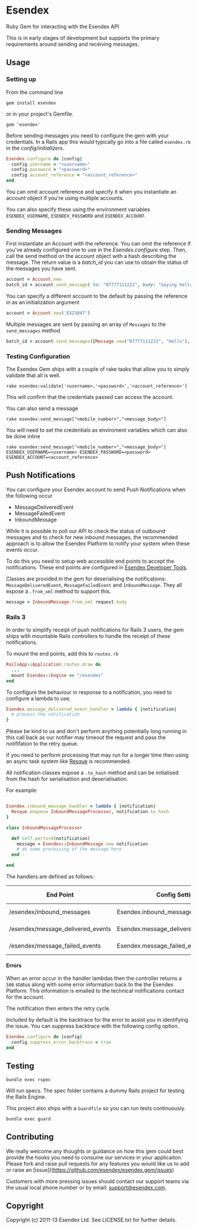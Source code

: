 # Esendex

Ruby Gem for interacting with the Esendex API

This is in early stages of development but supports the primary requirements around sending and receiving messages.

## Usage

### Setting up

From the command line

    gem install esendex

or in your project's Gemfile.

    gem 'esendex'

Before sending messages you need to configure the gem with your credentials. In a Rails app this would typically go into a file called `esendex.rb` in the *config/initializers*.

```ruby
Esendex.configure do |config|
  config.username = "<username>"
  config.password = "<password>"
  config.account_reference = "<account_reference>"
end
```

You can omit account reference and specify it when you instantiate an account object if you're using multiple accounts.

You can also specify these using the environment variables `ESENDEX_USERNAME`, `ESENDEX_PASSWORD` and `ESENDEX_ACCOUNT`.

### Sending Messages

First instantiate an Account with the reference. You can omit the reference if you've already configured one to use in the *Esendex.configure* step.
Then, call the send method on the account object with a hash describing the message. The return value is a *batch_id* you can use to obtain the status of the messages you have sent.

```ruby
account = Account.new
batch_id = account.send_message( to: "07777111222", body: "Saying hello to the world with the help of Esendex")
```
You can specify a different account to the default by passing the reference in as an initialization argument

```ruby
account = Account.new('EX23847')
```

Multiple messages are sent by passing an array of `Messages` to the `send_messages` method
	
```ruby
batch_id = account.send_messages([Message.new("07777111222", "Hello"), Message.new("07777111333", "Hi")])
```

### Testing Configuration

The Esendex Gem ships with a couple of rake tasks that allow you to simply validate that all is well.

    rake esendex:validate['<username>,'<password>','<account_reference>']

This will confirm that the credentials passed can access the account.

You can also send a message

    rake esendex:send_message["<mobile_number>","<message_body>"]

You will need to set the credentials as enviroment variables which can also be done inline

    rake esendex:send_message["<mobile_number>","<message_body>"] ESENDEX_USERNAME=<username> ESENDEX_PASSWORD=<password> ESENDEX_ACCOUNT=<account_reference>


## Push Notifications

You can configure your Esendex account to send Push Notifications when the following occur

+ MessageDeliveredEvent
+ MessageFailedEvent
+ InboundMessage

While it is possible to poll our API to check the status of outbound messages and to check for new inbound messages, the recommended approach is to allow the Esendex Platform to notify your system when these events occur.

To do this you need to setup web accessible end points to accept the notifications. These end points are configured in [Esendex Developer Tools](https://www.esendex.com/developertools).

Classes are provided in the gem for deserialising the notifications: `MessageDeliveredEvent`, `MessageFailedEvent` and `InboundMessage`. They all expose a `.from_xml` method to support this.

```ruby
message = InboundMessage.from_xml request.body
```

### Rails 3

In order to simplify receipt of push notifications for Rails 3 users, the gem ships with mountable Rails controllers to handle the receipt of these notifications.

To mount the end points, add this to `routes.rb`

```ruby
RailsApp::Application.routes.draw do
  ...
  mount Esendex::Engine => "/esendex"
end
```

To configure the behaviour in response to a notification, you need to configure a lambda to use.

```ruby
Esendex.message_delivered_event_handler = lambda { |notification| 
  # process the notification
}
```

Please be kind to us and don't perform anything potentially long running in this call back as our notifier may timeout the request and pass the notififation to the retry queue. 

If you need to perform processing that may run for a longer time then using an async task system like [Resque](https://github.com/defunkt/resque) is recommended.

All notification classes expose a `.to_hash` method and can be initialised from the hash for serialisatiion and deserialisation.

For example:

```ruby

Esendex.inbound_message_handler = lambda { |notification| 
  Resque.enqueue InboundMessageProcessor, notification.to_hash
}

class InboundMessageProcessor

  def self.perform(notification)
    message = Esendex::InboundMessage.new notification
    # do some processing of the message here
  end

end
``` 

The handlers are defined as follows:

| End Point| Config Setting | Notification Class | Developer Tools |
| -------- | -------------- | ------------------ | --------------- |
| /esendex/inbound_messages | Esendex.inbound_message_handler | InboundMessage | SMS received |
| /esendex/message_delivered_events | Esendex.message_delivered_event_handler | MessageDeliveredEvent | SMS delivered |
| /esendex/message_failed_events | Esendex.message_failed_event_handler | MessageFailedEvent | SMS failed |

#### Errors

When an error occur in the handler lambdas then the controller returns a `500` status along with some error information back to the the Esendex Platform. This information is emailed to the technical notifications contact for the account.

The notification then enters the retry cycle. 

Included by default is the backtrace for the error to assist you in identifying the issue. You can suppress backtrace with the following config option.

```ruby
Esendex.configure do |config|
  config.suppress_error_backtrace = true
end
```

## Testing

    bundle exec rspec
  
Will run specs. The spec folder contains a dummy Rails project for testing the Rails Engine.

This project also ships with a `Guardfile` so you can run tests continuously.

    bundle exec guard


## Contributing

We really welcome any thoughts or guidance on how this gem could best provide the hooks you need to consume our services in your applicaiton. Please fork and raise pull requests for any features you would like us to add or raise an [issue]((https://github.com/esendex/esendex.gem/issues)

Customers with more pressing issues should contact our support teams via the usual local phone number or by email: [support@esendex.com](mailto:support@esendex.com).

## Copyright

Copyright (c) 2011-13 Esendex Ltd. See LICENSE.txt for further details.

